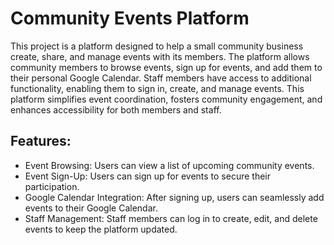 # Community Events Platform
This project is a platform designed to help a small community business create, share, and manage events with its members. The platform allows community members to browse events, sign up for events, and add them to their personal Google Calendar. Staff members have access to additional functionality, enabling them to sign in, create, and manage events. This platform simplifies event coordination, fosters community engagement, and enhances accessibility for both members and staff.

## Features:
- Event Browsing: Users can view a list of upcoming community events.
- Event Sign-Up: Users can sign up for events to secure their participation.
- Google Calendar Integration: After signing up, users can seamlessly add events to their Google Calendar.
- Staff Management: Staff members can log in to create, edit, and delete events to keep the platform updated.

